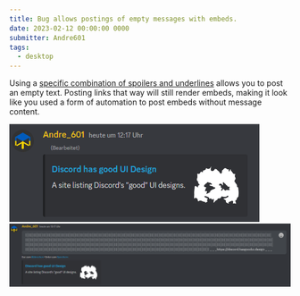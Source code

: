 ```yaml
---
title: Bug allows postings of empty messages with embeds.
date: 2023-02-12 00:00:00 0000
submitter: Andre601
tags:
  - desktop
---
```


Using a [specific combination of spoilers and underlines]() allows you to post an empty text. Posting links that way will still render embeds, making it look like you used a form of automation to post embeds without message content.

![Embed issue showcase](/assets/images/link-embed-bug/embed-bug.jpg "A message where the content (A link) is not visible, yet the embed is still rendered.")
![Embed issue text](/assets/images/link-embed-bug/embed-bug-showcase.jpg "The text used to create the bugged messages. It's a collection of | and at the end a few _ with the text in it.")